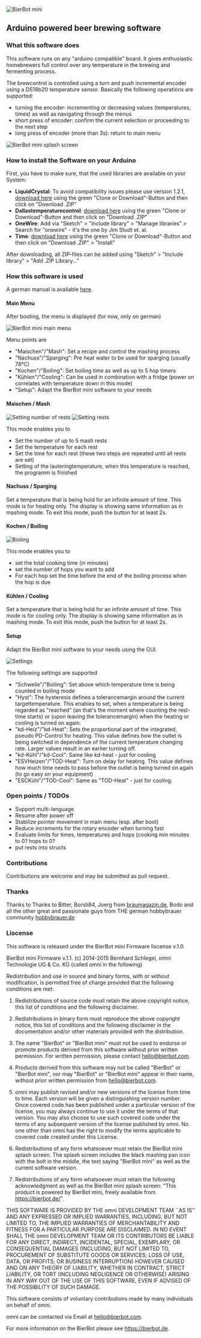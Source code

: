 ![BierBot mini](https://github.com/BernhardSchlegel/BierBot-mini/blob/master/img/BierBot_mini-Logo_1024x138.png)
## Arduino powered beer brewing software

### What this software does

This software runs on any "arduino compatible" board. It gives enthusiastic homebrewers full control over any temperature in the brewing and fermenting process. 

The brewcontrol is controlled using a turn and push incremental encoder using a DS18b20 temperature sensor. Basically the following operations are supported:
- turning the encoder: incrementing or decreasing values (temperatures, times) as well as navigating through the menus
- short press of encoder: confirm the current selection or proceeding to the next step
- long press of encoder (more than 3s): return to main menu

![BierBot mini splash screen](https://github.com/BernhardSchlegel/BierBot-mini/blob/master/img/01_splash.png)

### How to install the Software on your Arduino

First, you have to make sure, that the used libraries are available on your System:

- **LiquidCrystal**: To avoid compatibility issues please use version 1.2.1, [download here](https://bitbucket.org/fmalpartida/new-liquidcrystal/downloads/LiquidCrystal_V1.2.1.zip) using the green "Clone or Download"-Button and then click on "Download .ZIP" 
- **Dallastemperaturecontrol**: [download here](https://github.com/milesburton/Arduino-Temperature-Control-Library) using the green "Clone or Download"-Button and then click on "Download .ZIP" 
- **OneWire**: Add via "Sketch" > "Include library" > "Manage libraries" > Search for "onewire" - it's the one by Jim Studt et. al.
- **Time**: [download here](https://github.com/PaulStoffregen/Time) using the green "Clone or Download"-Button and then click on "Download .ZIP" > "Install"

After downloading, all ZIP-files can be added using "Sketch" > "Include library" > "Add .ZIP Library..."

### How this software is used

A german manual is available [here](https://bierbot.de/data/BierBot_mini_de_v.1.0.pdf).

#### Main Menu

After booting, the menu is displayed (for now, only on german)

![BierBot mini main menu](https://github.com/BernhardSchlegel/BierBot-mini/blob/master/img/02_main.png)

Menu points are
- "Maischen"/"Mash": Set a recipe and control the mashing process
- "Nachuss"/"Sparging": Pre heat water to be used for sparging (usually 78°C)
- "Kochen"/"Boiling": Set boiling time as well as up to 5 hop timers
- "Kühlen"/"Cooling": Can be used in combination with a fridge (power on correlates with temperature down in this mode)
- "Setup": Adapt the BierBot mini software to your needs

#### Maischen / Mash

![Setting number of rests](https://github.com/BernhardSchlegel/BierBot-mini/blob/master/img/03_rast.png)
![Setting rests](https://github.com/BernhardSchlegel/BierBot-mini/blob/master/img/04_mash.png)

This mode enables you to
-	Set the number of up to 5 mash rests
-	Set the temperature for each rest
-	Set the time for each rest (these two steps are repeated until all rests are set)
-	Setting of the lauteringtemperature, when this temperature is reached, the programm is finished

#### Nachuss / Sparging

Set a temperature that is being hold for an infinite amount of time. This mode is for heating only. The display is showing same information as in mashing mode. To exit this mode, push the button for at least 2s.

#### Kochen / Boiling

![Boiling](https://github.com/BernhardSchlegel/BierBot-mini/blob/master/img/06_hop.png)

This mode enables you to 
- set the total cooking time (in minutes)
- set the number of hops you want to add
- For each hop set the time before the end of the boiling process when the hop is due

#### Kühlen / Cooling

Set a temperature that is being hold for an infinite amount of time. This mode is for cooling only. The display is showing same information as in mashing mode. To exit this mode, push the button for at least 2s.

#### Setup

Adapt the BierBot mini software to your needs using the GUI.

![Settings](https://github.com/BernhardSchlegel/BierBot-mini/blob/master/img/09_settings.png)

The following settings are supported
- "Schwelle"/"Boiling": Set above which temperature time is being counted in boiling mode
- "Hyst": The hysteresis defines a tolerancemargin around the current targettemperature. This enables to set, when a temperature is being regarded as "reached" (an that's the moment where counting the rest-time starts) or (upon leaving the tolerancemargin) when the heating or cooling is turned on again.
- "kd-Heiz"/"kd-Heat": Sets the proportional part of the integrated, pseudo PD-Control for heating. This value defines how the outlet is being switched in dependence of the current temperature changing rate. Larger values result in an earlier turning off. 
- "kd-Kühl"/"kd-Cool": Same like kd-heat - just for cooling
- "ESVHeizen"/"TOD-Heat": Turn on delay for heating. This value defines how much time needs to pass before the outlet is being turned on again (to go easy on your equipment)
- "ESCKühl"/"TOD-Cool": Same as "TOD-Heat" - just for cooling. 

### Open points / TODOs

- Support multi-language
- Resume after power off
- Stabilize pointer movement in main menu (esp. after boot)
- Reduce increments for the rotary encoder when turning fast
- Evaluate limits for times, temperatures and hops (cooking min minutes to 0? hops to 0?
- put rests into structs

### Contributions

Contributions are welcome and may be submitted as pull request.

### Thanks

Thanks to Thanks to Bitter, Borsti84, Joerg from [braumagazin.de](http://braumagazin.de/), Bodo and all the other great and passionate guys from THE german hobbybrauer community [hobbybrauer.de](http://hobbybrauer.de/)

### Liscense


This software is released under the BierBot mini Firmware liscense v.1.0

BierBot mini Firmware v.1.1.
(c) 2014-2015 Bernhard Schlegel, omni Technologie UG & Co. KG
(called omni in the following)

Redistribution and use in source and binary forms, with or without
modification, is permitted free of charge provided that the 
following conditions are met:

1. Redistributions of source code must retain the above copyright
notice, this list of conditions and the following disclaimer.

2. Redistributions in binary form must reproduce the above copyright
notice, this list of conditions and the following disclaimer in
the documentation and/or other materials provided with the
distribution.

3. The name "BierBot" or "BierBot mini" must not be used to endorse 
or promote products derived from this software without prior written 
permission. For written permission, please contact hello@bierbot.com.

4. Products derived from this software may not be called "BierBot" 
or "BierBot mini", nor may "BierBot" or "BierBot mini" appear in 
their name, without prior written permission from hello@bierbot.com.  

5. omni may publish revised and/or new versions of the license from 
time to time. Each version will be given a distinguishing version 
number.
Once covered code has been published under a particular version
of the license, you may always continue to use it under the terms
of that version. You may also choose to use such covered code
under the terms of any subsequent version of the license
published by omni. No one other than omni has
the right to modify the terms applicable to covered code created
under this License.

7. Redistributions of any form whatsoever must retain the BierBot 
mini splash screen. The splash screen includes the black mashing pan 
icon with the bolt in the middle, the text saying "BierBot mini" as
well as the current software version.

6. Redistributions of any form whatsoever must retain the following
acknowledgment as well as the BierBot mini splash screen:
"This product is powered by BierBot mini, freely available from 
<https://bierbot.de/>".

THIS SOFTWARE IS PROVIDED BY THE omni DEVELOPMENT TEAM ``AS IS'' AND
ANY EXPRESSED OR IMPLIED WARRANTIES, INCLUDING, BUT NOT LIMITED TO,
THE IMPLIED WARRANTIES OF MERCHANTABILITY AND FITNESS FOR A
PARTICULAR PURPOSE ARE DISCLAIMED.  IN NO EVENT SHALL THE omni
DEVELOPMENT TEAM OR ITS CONTRIBUTORS BE LIABLE FOR ANY DIRECT,
INDIRECT, INCIDENTAL, SPECIAL, EXEMPLARY, OR CONSEQUENTIAL DAMAGES
(INCLUDING, BUT NOT LIMITED TO, PROCUREMENT OF SUBSTITUTE GOODS OR
SERVICES; LOSS OF USE, DATA, OR PROFITS; OR BUSINESS INTERRUPTION)
HOWEVER CAUSED AND ON ANY THEORY OF LIABILITY, WHETHER IN CONTRACT,
STRICT LIABILITY, OR TORT (INCLUDING NEGLIGENCE OR OTHERWISE)
ARISING IN ANY WAY OUT OF THE USE OF THIS SOFTWARE, EVEN IF ADVISED
OF THE POSSIBILITY OF SUCH DAMAGE.

This software consists of voluntary contributions made by many
individuals on behalf of omni.

omni can be contacted via Email at hello@bierbot.com.

For more information on the BierBot please see <https://bierbot.de>.
